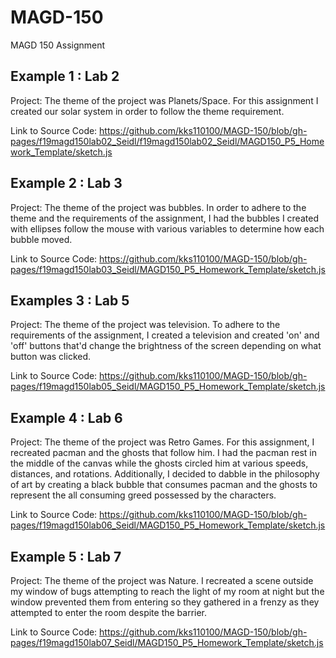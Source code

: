 # MAGD-150
MAGD 150 Assignment

## Example 1 : Lab 2

Project: The theme of the project was Planets/Space. For this assignment I created our solar system in order to follow the theme requirement. 

Link to Source Code: https://github.com/kks110100/MAGD-150/blob/gh-pages/f19magd150lab02_Seidl/f19magd150lab02_Seidl/MAGD150_P5_Homework_Template/sketch.js

## Example 2 : Lab 3

Project: The theme of the project was bubbles. In order to adhere to the theme and the requirements of the assignment, I had the bubbles I created with ellipses follow the mouse with various variables to determine how each bubble moved.

Link to Source Code: https://github.com/kks110100/MAGD-150/blob/gh-pages/f19magd150lab03_Seidl/MAGD150_P5_Homework_Template/sketch.js

## Examples 3 : Lab 5

Project: The theme of the project was television. To adhere to the requirements of the assignment, I created a television and created 'on' and 'off' buttons that'd change the brightness of the screen depending on what button was clicked.

Link to Source Code: https://github.com/kks110100/MAGD-150/blob/gh-pages/f19magd150lab05_Seidl/MAGD150_P5_Homework_Template/sketch.js

## Example 4 : Lab 6

Project: The theme of the project was Retro Games. For this assignment, I recreated pacman and the ghosts that follow him. I had the pacman rest in the middle of the canvas while the ghosts circled him at various speeds, distances, and rotations. Additionally, I decided to dabble in the philosophy of art by creating a black bubble that consumes pacman and the ghosts to represent the all consuming greed possessed by the characters.

Link to Source Code: https://github.com/kks110100/MAGD-150/blob/gh-pages/f19magd150lab06_Seidl/MAGD150_P5_Homework_Template/sketch.js

## Example 5 : Lab 7

Project: The theme of the project was Nature. I recreated a scene outside my window of bugs attempting to reach the light of my room at night but the window prevented them from entering so they gathered in a frenzy as they attempted to enter the room despite the barrier.

Link to Source Code: https://github.com/kks110100/MAGD-150/blob/gh-pages/f19magd150lab07_Seidl/MAGD150_P5_Homework_Template/sketch.js
